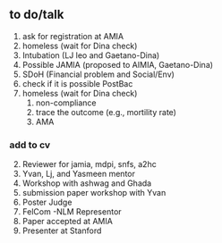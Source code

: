 ## to do/talk
1. ask for registration at AMIA
2. homeless (wait for Dina check)
3. Intubation (LJ leo and Gaetano-Dina)
4. Possible JAMIA (proposed to AIMIA, Gaetano-Dina)
5. SDoH (Financial problem and Social/Env)
6. check if it is possible PostBac
7. homeless (wait for Dina check)
	1. non-compliance 
	2. trace the outcome (e.g., mortility rate)
	3. AMA 



### add to cv
2. Reviewer for jamia, mdpi, snfs, a2hc
3. Yvan, Lj, and Yasmeen mentor
4. Workshop with ashwag and Ghada
5. submission paper workshop with Yvan
6. Poster Judge 
7. FelCom -NLM Representor
8. Paper accepted at AMIA
9. Presenter at Stanford  